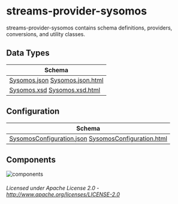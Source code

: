 streams-provider-sysomos
==============

streams-provider-sysomos contains schema definitions, providers, conversions, and utility classes.

## Data Types

| Schema |
|--------|
| [Sysomos.json](com/sysomos/Sysomos.json "Sysomos.json") [Sysomos.json.html](apidocs/com/sysomos/Sysomos.html "javadoc") |
| [Sysomos.xsd](com/sysomos/sysomos.xsd "Sysomos.xsd") [Sysomos.xsd.html](apidocs/com/sysomos/BeatApi.html "javadoc") |

## Configuration

| Schema |
|--------|
| [SysomosConfiguration.json](com/sysomos/SysomosConfiguration.json "SysomosConfiguration.json") [SysomosConfiguration.html](apidocs/com/sysomos/SysomosConfiguration.html "javadoc") |

## Components

![components](components.dot.svg "Components")

###### Licensed under Apache License 2.0 - http://www.apache.org/licenses/LICENSE-2.0

